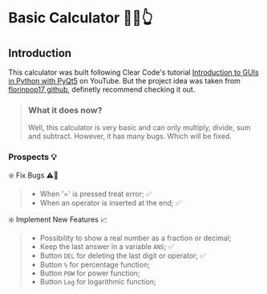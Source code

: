 # Basic Calculator :abacus:🤓👆

## Introduction
This calculator was built following Clear Code's tutorial [Introduction to GUIs in Python with PyQt5](https://www.youtube.com/watch?v=8jrEVihl-E4) on YouTube. But the project idea was taken from [florinpop17 github](https://github.com/florinpop17/app-ideas/blob/master/Projects/1-Beginner/Calculator-App.md), definetly recommend checking it out.

> ### What it does now?
> Well, this calculator is very basic and can only multiply, divide, sum and subtract. However, it has many bugs. Which will be fixed.

### Prospects :bulb:	
:sparkle: Fix Bugs ⚠️:space_invader:
> - When '=' is pressed treat error; :white_check_mark:
> - When an operator is inserted at the end; :white_check_mark:

:sparkle: Implement New Features :chart_with_upwards_trend:
> - Possibility to show a real number as a fraction or decimal;
> - Keep the last answer in a variable ```ANS```; :white_check_mark:
> - Button ```DEL``` for deleting the last digit or operator; :white_check_mark:
> - Button ```%``` for percentage function;
> - Button ```POW``` for power function;
> - Button  ```Log``` for logarithmic function;

